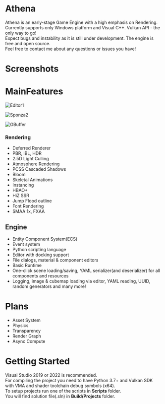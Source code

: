 # Athena
Athena is an early-stage Game Engine with a high emphasis on Rendering.     
Currently supports only Windows platform and Visual C++. Vulkan API - the only way to go!    
Expect bugs and instability as it is still under development. The engine is free and open source.    
Feel free to contact me about any questions or issues you have!

# Screenshots

# MainFeatures
![Editor1](https://github.com/Algor1tm/Athena/assets/68811145/73d81214-1bfe-4be9-a4c1-ffbe234911fb)

![Sponza2](https://github.com/Algor1tm/Athena/assets/68811145/ed4898d1-e80e-42db-a7a3-c0f16adda1f0)

![GBuffer](https://github.com/Algor1tm/Athena/assets/68811145/08a3b7b3-1c85-412f-954a-1a9f4c4ca742)

### Rendering

- Deferred Renderer
- PBR, IBL, HDR
- 2.5D Light Culling
- Atmosphere Rendering
- PCSS Cascaded Shadows
- Bloom
- Skeletal Animations
- Instancing
- HBAO+
- HiZ SSR
- Jump Flood outline
- Font Rendering
- SMAA 1x, FXAA

## Engine

- Entity Component System(ECS)
- Event system
- Python scripting language
- Editor with docking support
- File dialogs, material & component editors
- Basic Runtime
- One-click scene loading/saving, YAML serializer(and deserializer) for all components and resources
- Logging, image & cubemap loading via editor, YAML reading, UUID, random generators and many more!

# Plans

- Asset System
- Physics
- Transparency
- Render Graph
- Async Compute


# Getting Started
Visual Studio 2019 or 2022 is recommended.  
For compiling the project you need to have Python 3.7+ and Vulkan SDK with VMA and shader toolchain debug symbols (x64).    
To setup projects run one of the scripts in <b>Scripts</b> folder.      
You will find solution file(.sln) in <b>Build/Projects</b> folder.      
